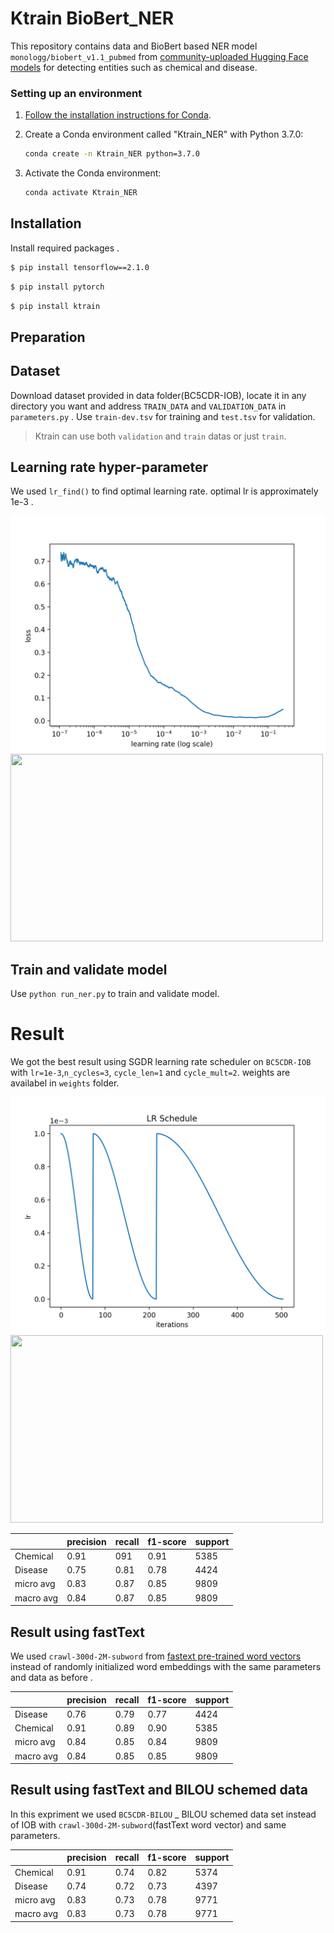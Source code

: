# Ktrain BioBert_NER
This repository contains data and BioBert based NER model `monologg/biobert_v1.1_pubmed` from [community-uploaded Hugging Face models](https://huggingface.co/models) for detecting entities such as chemical and disease.

### Setting up an environment
1.  [Follow the installation instructions for Conda](https://conda.io/projects/conda/en/latest/user-guide/install/index.html?highlight=conda#regular-installation).
2. Create a Conda environment called "Ktrain_NER" with Python 3.7.0:
    ```bash
    conda create -n Ktrain_NER python=3.7.0
    ```
3. Activate the Conda environment:

    ```bash
    conda activate Ktrain_NER
    ```
## Installation
Install required packages .
```sh
$ pip install tensorflow==2.1.0
```
```sh
$ pip install pytorch
```
```sh
$ pip install ktrain
```

## Preparation
## Dataset
Download dataset provided in data folder(BC5CDR-IOB), locate it in any directory you want and address `TRAIN_DATA` and `VALIDATION_DATA` in `parameters.py` .
Use `train-dev.tsv` for training and `test.tsv` for validation.
> Ktrain can use both `validation` and `train` datas or just `train`.

## Learning rate hyper-parameter
We used `lr_find()` to find optimal learning rate. optimal lr is approximately 1e-3 .

![lr_find](pic/lr_find.png)
<img src="https://gitlab.com/nlp-projects/ktrain/-/blob/master/pic/lr_find.png"  width="500" height="300">


## Train and validate model
Use `python run_ner.py` to train and validate model.

# Result
We got the best result using SGDR learning rate scheduler on `BC5CDR-IOB` with `lr=1e-3`,`n_cycles=3`, `cycle_len=1` and `cycle_mult=2`. weights are availabel in `weights` folder.

![SGDR](pic/SGDR.png)
<img src="https://gitlab.com/nlp-projects/ktrain/-/blob/master/pic/SGDR.png"  width="500" height="300">

| | precision  | recall  | f1-score  | support  |
|---|---|---|---|---|
|  Chemical | 0.91  | 091  |  0.91 |5385
| Disease  |  0.75 | 0.81  |  0.78 |4424
| micro avg  | 0.83  | 0.87  | 0.85  |9809
| macro avg  |  0.84 | 0.87  | 0.85  |9809

## Result using fastText
We used `crawl-300d-2M-subword` from [fastext pre-trained word vectors](https://fasttext.cc/docs/en/english-vectors.html) instead of randomly initialized word embeddings with the same parameters and data as before .

| | precision  | recall  | f1-score  | support  |
|---|---|---|---|---|
|  Disease | 0.76  | 0.79  |  0.77 |4424
|  Chemical |  0.91 | 0.89  |  0.90 |5385
| micro avg  | 0.84  | 0.85  | 0.84  |9809
| macro avg  |  0.84 | 0.85  | 0.85  |9809

## Result using fastText and BILOU schemed data
In this expriment we used `BC5CDR-BILOU` _ BILOU schemed data set instead of IOB with `crawl-300d-2M-subword`(fastText word vector) and same parameters.

| | precision  | recall  | f1-score  | support  |
|---|---|---|---|---|
|  Chemical | 0.91  | 0.74  |  0.82 |5374
|  Disease |  0.74 | 0.72  |  0.73 |4397
| micro avg  | 0.83  | 0.73  | 0.78  |9771
| macro avg  |  0.83 | 0.73  | 0.78  |9771
